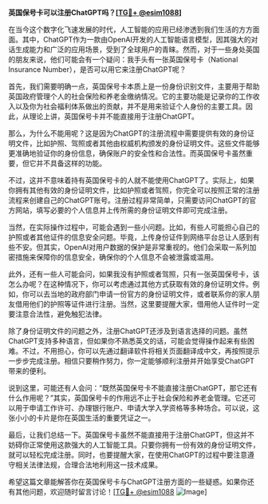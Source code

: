 **英国保号卡可以注册ChatGPT吗？[[TG💪+ @esim1088](https://t.me/s/esim1088)]**

在当今这个数字化飞速发展的时代，人工智能的应用已经渗透到我们生活的方方面面。其中，ChatGPT作为一款由OpenAI开发的人工智能语言模型，因其强大的对话生成能力和广泛的应用场景，受到了全球用户的青睐。然而，对于一些身处英国的朋友来说，他们可能会有一个疑问：我手头有一张英国保号卡（National Insurance Number），是否可以用它来注册ChatGPT呢？

首先，我们需要明确一点，英国保号卡本质上是一份身份识别文件，主要用于帮助英国政府管理个人的社会保险和养老金缴纳情况。它的主要功能是记录你的工作收入以及你为社会福利体系做出的贡献，并不是用来验证个人身份的主要工具。因此，从理论上讲，英国保号卡并不能直接用于注册ChatGPT。

那么，为什么不能用呢？这是因为ChatGPT的注册流程中需要提供有效的身份证明文件，比如护照、驾照或者其他由权威机构颁发的身份证明文件。这些文件能够更准确地验证你的身份信息，确保账户的安全性和合法性。而英国保号卡虽然重要，但它并不具备这样的功能。

不过，这并不意味着持有英国保号卡的人就不能使用ChatGPT了。实际上，如果你拥有其他有效的身份证明文件，比如护照或者驾照，你完全可以按照正常的注册流程来创建自己的ChatGPT账号。注册过程非常简单，只需要访问ChatGPT的官方网站，填写必要的个人信息并上传所需的身份证明文件即可完成注册。

当然，在实际操作过程中，可能会遇到一些小问题。比如，有些人可能担心自己的护照或者其他证件的信息安全问题。毕竟，上传身份证件到网络平台总让人感到有些不安。但其实，OpenAI对用户数据的保护是非常重视的。他们会采取一系列加密措施来保障你的信息安全，确保你的个人信息不会被泄露或滥用。

此外，还有一些人可能会问，如果我没有护照或者驾照，只有一张英国保号卡，该怎么办呢？在这种情况下，你可以考虑通过其他方式获取有效的身份证明文件。例如，你可以去当地的政府部门申请一份官方的身份证明文件，或者联系你的家人朋友借用他们的护照等证件进行注册。当然，这里要提醒大家，借用他人证件时一定要注意合法性，避免触犯法律。

除了身份证明文件的问题之外，注册ChatGPT还涉及到语言选择的问题。虽然ChatGPT支持多种语言，但如果你不熟悉英文的话，可能会觉得操作起来有些困难。不过，不用担心，你可以先通过翻译软件将相关页面翻译成中文，再按照提示一步步完成注册。相信只要稍作努力，你一定能够顺利注册并开始享受ChatGPT带来的便利。

说到这里，可能还有人会问：“既然英国保号卡不能直接注册ChatGPT，那它还有什么作用呢？”其实，英国保号卡的作用远不止于社会保险和养老金管理。它还可以用于申请工作许可、办理银行账户、申请大学入学资格等多种场合。可以说，这张小小的卡片是你在英国生活的重要凭证之一。

最后，让我们总结一下。英国保号卡虽然不能直接用于注册ChatGPT，但这并不妨碍你正常使用这款强大的人工智能工具。只要你拥有一份有效的身份证明文件，就可以轻松完成注册。同时，也要提醒大家，在使用ChatGPT的过程中要注意遵守相关法律法规，合理合法地利用这一技术成果。

希望这篇文章能解答你在英国保号卡与ChatGPT注册方面的一些疑惑。如果你还有其他问题，欢迎随时留言讨论！[[TG💪+ @esim1088](https://t.me/s/esim1088) ![Image](https://i.postimg.cc/4NQfJmqS/Snipaste-2025-05-13-00-14-12.png)]
